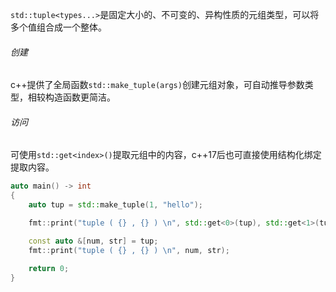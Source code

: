 `std::tuple<types...>`是固定大小的、不可变的、异构性质的元组类型，可以将多个值组合成一个整体。

###### 创建

c++提供了全局函数`std::make_tuple(args)`创建元组对象，可自动推导参数类型，相较构造函数更简洁。

###### 访问

可使用`std::get<index>()`提取元组中的内容，c++17后也可直接使用结构化绑定提取内容。

```cpp
auto main() -> int
{
    auto tup = std::make_tuple(1, "hello");

    fmt::print("tuple ( {} , {} ) \n", std::get<0>(tup), std::get<1>(tup));

    const auto &[num, str] = tup;
    fmt::print("tuple ( {} , {} ) \n", num, str);

    return 0;
}
```



